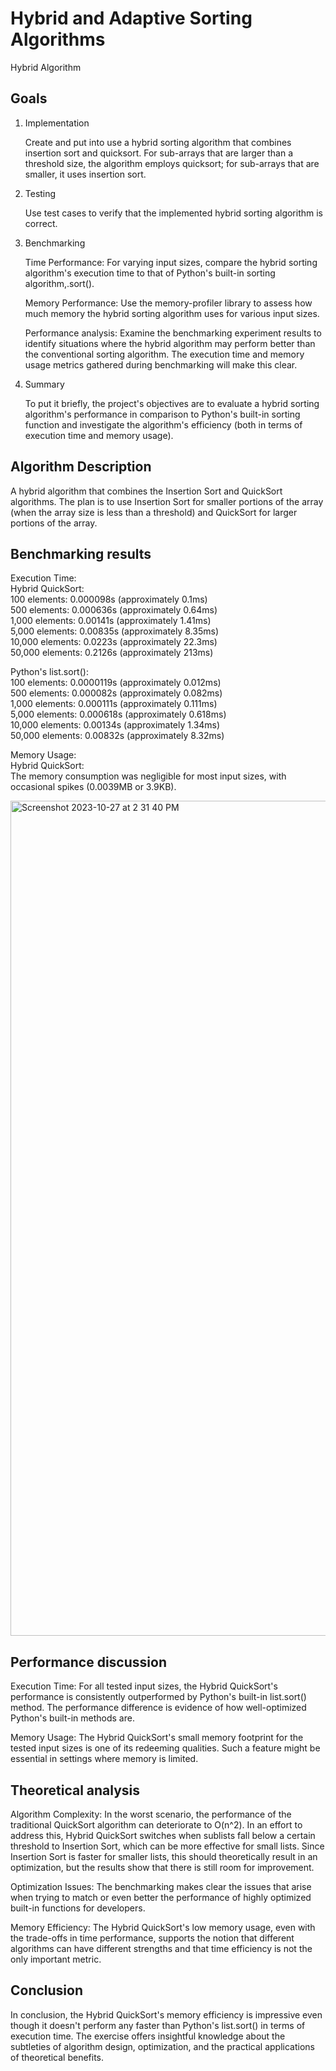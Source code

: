 # Hybrid and Adaptive Sorting Algorithms
Hybrid Algorithm

## Goals
1. Implementation
   
   Create and put into use a hybrid sorting algorithm that combines insertion sort and quicksort. For sub-arrays that are larger than a threshold size, the algorithm employs quicksort;    for sub-arrays that are smaller, it uses insertion sort.

2. Testing

   Use test cases to verify that the implemented hybrid sorting algorithm is correct.

3. Benchmarking

   Time Performance: For varying input sizes, compare the hybrid sorting algorithm's execution time to that of Python's built-in sorting algorithm,.sort().
   
   Memory Performance: Use the memory-profiler library to assess how much memory the hybrid sorting algorithm uses for various input sizes.
   
   Performance analysis: Examine the benchmarking experiment results to identify situations where the hybrid algorithm may perform better than the conventional sorting algorithm. The      execution time and memory usage metrics gathered during benchmarking will make this clear.

4. Summary

   To put it briefly, the project's objectives are to evaluate a hybrid sorting algorithm's performance in comparison to Python's built-in sorting function and investigate the 
   algorithm's efficiency (both in terms of execution time and memory usage).

## Algorithm Description
A hybrid algorithm that combines the Insertion Sort and QuickSort algorithms. The plan is to use Insertion Sort for smaller portions of the array (when the array size is less than a threshold) and QuickSort for larger portions of the array.

## Benchmarking results
Execution Time:<br>
Hybrid QuickSort:<br>
100 elements: 0.000098s (approximately 0.1ms)<br>
500 elements: 0.000636s (approximately 0.64ms)<br>
1,000 elements: 0.00141s (approximately 1.41ms)<br>
5,000 elements: 0.00835s (approximately 8.35ms)<br>
10,000 elements: 0.0223s (approximately 22.3ms)<br>
50,000 elements: 0.2126s (approximately 213ms)<br>

Python's list.sort():<br>
100 elements: 0.0000119s (approximately 0.012ms)<br>
500 elements: 0.000082s (approximately 0.082ms)<br>
1,000 elements: 0.000111s (approximately 0.111ms)<br>
5,000 elements: 0.000618s (approximately 0.618ms)<br>
10,000 elements: 0.00134s (approximately 1.34ms)<br>
50,000 elements: 0.00832s (approximately 8.32ms)<br>

Memory Usage:<br>
Hybrid QuickSort:<br>
The memory consumption was negligible for most input sizes, with occasional spikes (0.0039MB or 3.9KB).

<img width="1336" alt="Screenshot 2023-10-27 at 2 31 40 PM" src="https://github.com/redbolt101/Project1/assets/132689188/6cdc71e0-6e4f-40fe-b381-25dc114a53dc">

## Performance discussion
Execution Time: For all tested input sizes, the Hybrid QuickSort's performance is consistently outperformed by Python's built-in list.sort() method. The performance difference is evidence of how well-optimized Python's built-in methods are.

Memory Usage: The Hybrid QuickSort's small memory footprint for the tested input sizes is one of its redeeming qualities. Such a feature might be essential in settings where memory is limited.

## Theoretical analysis
Algorithm Complexity: In the worst scenario, the performance of the traditional QuickSort algorithm can deteriorate to O(n^2). In an effort to address this, Hybrid QuickSort switches when sublists fall below a certain threshold to Insertion Sort, which can be more effective for small lists. Since Insertion Sort is faster for smaller lists, this should theoretically result in an optimization, but the results show that there is still room for improvement.

Optimization Issues: The benchmarking makes clear the issues that arise when trying to match or even better the performance of highly optimized built-in functions for developers.

Memory Efficiency: The Hybrid QuickSort's low memory usage, even with the trade-offs in time performance, supports the notion that different algorithms can have different strengths and that time efficiency is not the only important metric.

## Conclusion
In conclusion, the Hybrid QuickSort's memory efficiency is impressive even though it doesn't perform any faster than Python's list.sort() in terms of execution time. The exercise offers insightful knowledge about the subtleties of algorithm design, optimization, and the practical applications of theoretical benefits.
